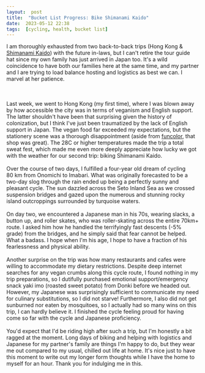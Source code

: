 ```yaml
---
layout:  post
title:  "Bucket List Progress: Bike Shimanami Kaido"
date:  2023-05-12 22:38
tags:  [cycling, health, bucket list]  
---
```

I am thoroughly exhausted from two back-to-back trips (Hong Kong & <a target="_blank" href="https://www.japan-guide.com/e/e3478.html">Shimanami Kaido</a>) with the future in-laws, but I can't retire the tour guide hat since my own family has just arrived in Japan too. It's a wild coincidence to have both our families here at the same time, and my partner and I are trying to load balance hosting and logistics as best we can. I marvel at her patience. 
<!--excerpt-->
<br>
<br>
Last week, we went to Hong Kong (my first time), where I was blown away by how accessible the city was in terms of veganism and English support. The latter shouldn't have been that surprising given the history of colonization, but I think I've just been traumatized by the lack of English support in Japan. The vegan food far exceeded my expectations, but the stationery scene was a thorough disappointment (aside from <a target="_blank" href="https://www.funcolorhk.com/">funcolor</a>, that shop was great). The 28C or higher temperatures made the trip a total sweat fest, which made me even more deeply appreciate how lucky we got with the weather for our second trip: biking Shimanami Kaido.
<br>
<br>
Over the course of two days, I fulfilled a four-year old dream of cycling 80 km from Onomichi to Imabari. What was originally forecasted to be a two-day slog through the rain ended up being a perfectly sunny and pleasant cycle. The sun dazzled across the Seto Inland Sea as we crossed suspension bridges and gazed upon the numerous and stunning rocky island outcroppings surrounded by turquoise waters. 
<br>
<br>
On day two, we encountered a Japanese man in his 70s, wearing slacks, a button up, and roller skates, who was roller-skating across the entire 70km+ route. I asked him how he handled the terrifyingly fast descents (-5% grade) from the bridges, and he simply said that fear cannot be helped. What a badass. I hope when I'm his age, I hope to have a fraction of his fearlessness and physical ability. 
<br>
<br>
Another surprise on the trip was how many restaurants and cafes were willing to accommodate my dietary restrictions. Despite deep internet searches for any vegan crumbs along this cycle route, I found nothing in my trip preparations, so I dutifully purchased emotional support/emergency snack yaki imo (roasted sweet potato) from Donki before we headed out. However, my Japanese was surprisingly sufficient to communicate my need for culinary substitutions, so I did not starve! Furthermore, I also did not get sunburned nor eaten by mosquitoes, so I actually had so many wins on this trip, I can hardly believe it. I finished the cycle feeling proud for having come so far with the cycle and Japanese proficiency. 
<br>
<br>
You'd expect that I'd be riding high after such a trip, but I'm honestly a bit ragged at the moment. Long days of biking and helping with logistics and Japanese for my partner's family are things I'm happy to do, but they wear me out compared to my usual, chilled out life at home. It's nice just to have this moment to write out my longer form thoughts while I have the home to myself for an hour. Thank you for indulging me in this. 